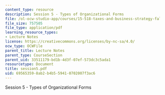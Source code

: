 ```yaml
---
content_type: resource
description: Session 5 - Types of Organizational Forms
file: /ol-ocw-studio-app/courses/15-518-taxes-and-business-strategy-fall-2002/695653598ab2b4b559410702007f3ac6_session5.pdf
file_size: 757505
file_type: application/pdf
learning_resource_types:
- Lecture Notes
license: https://creativecommons.org/licenses/by-nc-sa/4.0/
ocw_type: OCWFile
parent_title: Lecture Notes
parent_type: CourseSection
parent_uid: 33511179-bd1b-4d3f-07ef-573dc3c5ada1
resourcetype: Document
title: session5.pdf
uid: 69565359-8ab2-b4b5-5941-0702007f3ac6
---
```

Session 5 - Types of Organizational Forms